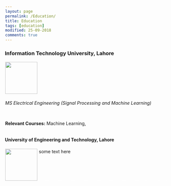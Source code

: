 ```yaml
---
layout: page
permalink: /Education/
title: Education
tags: [education]
modified: 25-09-2018
comments: true
---
```


<style>
/* tell the container's children to float left: */
.float-my-children > * {
    float:left;
    margin-right:5px;
}

/* this is called a clearfix. it makes sure that the container's children floats are cleared, without using extra markup */

.clearfix {
    *zoom:1 /* for IE */
}

.clearfix:before,
.clearfix:after {
    content: " ";
    display: table;
}

.clearfix:after {
    clear: both;
}

/* end clearfix*/

/* below is just to make things easier to see, not required */
body > div {
    border:1px dashed white;
    margin-bottom:10px;    
}

</style>
<body>
<h3>Information Technology University, Lahore</h3>
<div class="clearfix float-my-children">
   <img src="http://aghaaliraza.com/itu-short.png" width=100>
   
   <h6>MS Electrical Engineering (Signal Processing and Machine Learning)</h6>
   <p><strong>Relevant Courses:</strong> Machine Learning, </p>

</div>
<h4>University of Engineering and Technology, Lahore</h4>
<div class="clearfix float-my-children">
<img src="https://upload.wikimedia.org/wikipedia/commons/0/0c/UET_Lahore_Logo.png" width=100 width=100>
   <div>some text here</div>
</div>
</body>

